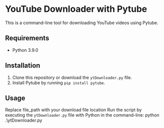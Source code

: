 # YouTube Downloader with Pytube

This is a command-line tool for downloading YouTube videos using Pytube.

## Requirements

- Python 3.9.0

## Installation

1. Clone this repository or download the `ytDownloader.py` file.
2. Install Pytube by running `pip install pytube`.

## Usage

Replace file_path with your download file location
Run the script by executing the `ytDownloader.py` file with Python in the command-line:
python .\ytDownloader.py
